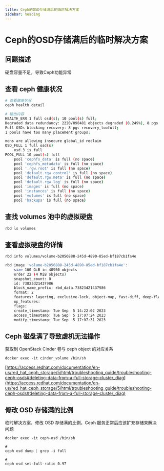 ```yaml
---
title: Ceph的OSD存储满后的临时解决方案
sidebar: heading
---
```


# Ceph的OSD存储满后的临时解决方案

## 问题描述
硬盘容量不足，导致Ceph功能异常

## 查看 ceph 健康状况

```bash
# 查看健康状况
ceph health detail

# 输出内容
HEALTH_ERR 1 full osd(s); 10 pool(s) full; 
Degraded data redundancy: 2220/890481 objects degraded (0.249%), 8 pgs degraded, 8 pgs undersized; 
Full OSDs blocking recovery: 8 pgs recovery_toofull; 
1 pools have too many placement groups;

mons are allowing insecure global_id reclaim
OSD_FULL 1 full osd(s)
    osd.3 is full
POOL_FULL 10 pool(s) full
    pool 'cephfs_data' is full (no space)
    pool 'cephfs_metadata' is full (no space)
    pool '.rgw.root' is full (no space)
    pool 'default.rgw.control' is full (no space)
    pool 'default.rgw.meta' is full (no space)
    pool 'default.rgw.log' is full (no space)
    pool 'images' is full (no space)
    pool 'instances' is full (no space)
    pool 'volumes' is full (no space)
    pool 'backups' is full (no space)
```

## 查找 volumes 池中的虚拟硬盘

```bash
rbd ls volumes
```

## 查看虚拟硬盘的详情

```bash
rbd info volumes/volume-b2056888-245d-4890-85ed-bf187cb1fa4e

rbd image 'volume-b2056888-245d-4890-85ed-bf187cb1fa4e':
	size 160 GiB in 40960 objects
	order 22 (4 MiB objects)
	snapshot_count: 0
	id: 73823d21437986
	block_name_prefix: rbd_data.73823d21437986
	format: 2
	features: layering, exclusive-lock, object-map, fast-diff, deep-flatten
	op_features: 
	flags: 
	create_timestamp: Tue Sep  5 14:22:02 2023
	access_timestamp: Tue Sep  5 17:07:24 2023
	modify_timestamp: Tue Sep  5 17:07:31 2023
```

## Ceph 磁盘满了导致虚机无法操作
获取到 OpenStack Cinder 卷与 ceph object 的对应关系

```shell
docker exec -it cinder_volume /bin/sh
```

[https://access.redhat.com/documentation/en-us/red_hat_ceph_storage/5/html/troubleshooting_guide/troubleshooting-ceph-osds#deleting-data-from-a-full-storage-cluster_diag](https://access.redhat.com/documentation/en-us/red_hat_ceph_storage/5/html/troubleshooting_guide/troubleshooting-ceph-osds#deleting-data-from-a-full-storage-cluster_diag)

## 修改 OSD 存储满的比例
临时解决方案，修改 OSD 存储满的比例，Ceph 服务正常后应该扩充存储来解决问题

```shell
docker exec -it ceph-osd /bin/sh

# 
ceph osd dump | grep -i full

# 
ceph osd set-full-ratio 0.97
```

